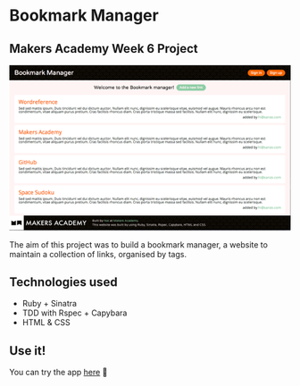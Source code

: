 # Bookmark Manager

## Makers Academy Week 6 Project 

![Bookmark manager website preview](/public/images/preview.png)

The aim of this project was to build a bookmark manager, a website to maintain a collection of links, organised by tags.

## Technologies used
* Ruby + Sinatra
* TDD with Rspec + Capybara
* HTML & CSS

## Use it!

You can try the app [here](http://___.herokuapp.com/) :rocket: